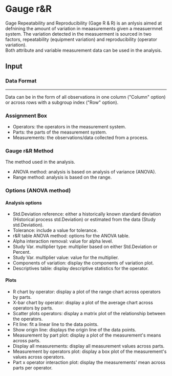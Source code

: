 Gauge r&R
==========================
Gage Repeatability and Reproducibility (Gage R & R) is an anlysis aimed at defnining the amount of variation in meaasurements given a measuermnet system. 
The variation detected in the measuerment is sourced in two factors, repeatability (equipment variation) and reproducibility (operator variation).
<br>
Both attribute and variable measurement data can be used in the analysis. 

## Input
### Data Format
-------
Data can be in the form of all observations in one column ("Column" option) or across rows with a subgroup index ("Row" option).

### Assignment Box
- Operators: the operators in the measurement system. 
- Parts: the parts of the measurement system.
- Measurements: the observations/data collected from a process.

### Gauge r&R Method
The method used in the analysis. 
- ANOVA method: analysis is based on analysis of variance (ANOVA).
- Range method: analysis is based on the range. 

### Options (ANOVA method)
#### Analysis options 
- Std.Deviation reference: either a historically known standard deviation (Historical process std.Deviation) or estimated from the data (Study std.Deviation).
- Tolerance: include a value for tolerance. 
- r&R table ANOVA method: options for the ANOVA table. 
 - Alpha interaction removal: value for alpha level. 
 - Study Var. multiplier type: multiplier based on either Std.Deviation or Percent. 
 - Study Var. multiplier value: value for the multiplier. 
 - Components of variation: display the components of variation plot. 
- Descriptives table: display descriptive statistics for the operator. 

#### Plots
- R chart by operator: display a plot of the range chart across operators by parts. 
- X-bar chart by operator: display a plot of the average chart across operators by parts. 
- Scatter plots operators: display a matrix plot of the relationship between the operators.
 - Fit line: fit a linear line to the data points. 
 - Show origin line: displays the origin line of the data points.
- Measurement by part plot: display a plot of the measurement's means across parts.
 - Display all measurements: display all measurement values across parts. 
- Measurement by operators plot: display a box plot of the measurement's values across operators.
- Part x operator interaction plot: display the measurements' mean across parts per operator. 